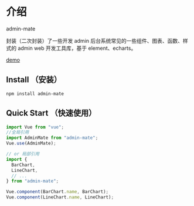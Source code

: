 # 介绍

admin-mate

封装（二次封装）了一些开发 admin 后台系统常见的一些组件、图表、函数、样式的 admin web 开发工具库，基于 element、echarts。

[demo](https://reedbf.github.io/adminMate/)

## Install （安装）

```shell
npm install admin-mate
```

## Quick Start （快速使用）

```javascript
import Vue from "vue";
//全局引用
import AdminMate from "admin-mate";
Vue.use(AdminMate);

// or 局部引用
import {
  BarChart,
  LineChart,
  // ...
} from "admin-mate";

Vue.component(BarChart.name, BarChart);
Vue.component(LineChart.name, LineChart);
```
